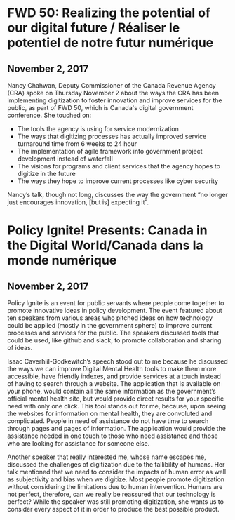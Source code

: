 # FWD 50: Realizing the potential of our digital future / Réaliser le potentiel de notre futur numérique
## November 2, 2017
Nancy Chahwan, Deputy Commissioner of the Canada Revenue Agency (CRA) spoke on Thursday November 2 about the ways the CRA has been implementing digitization to foster innovation and improve services for the public, as part of FWD 50, which is Canada's digital government conference. She touched on:

* The tools the agency is using for service modernization
*	The ways that digitizing processes has actually improved service turnaround time from 6 weeks to 24 hour
*	The implementation of agile framework into government project development instead of waterfall
*	The visions for programs and client services that the agency hopes to digitize in the future
*	The ways they hope to improve current processes like cyber security

Nancy’s talk, though not long, discusses the way the government “no longer just encourages innovation, [but is] expecting it”.

# Policy Ignite! Presents: Canada in the Digital World/Canada dans la monde numérique 
## November 2, 2017
Policy Ignite is an event for public servants where people come together to promote innovative ideas in policy development. The event featured about ten speakers from various areas who pitched ideas on how technology could be applied (mostly in the government sphere) to improve current processes and services for the public. The speakers discussed tools that could be used, like github and slack, to promote collaboration and sharing of ideas. 

Isaac Caverhiil-Godkewitch’s speech stood out to me because he discussed the ways we can improve Digital Mental Health tools to make them more accessible, have friendly indexes, and provide services at a touch instead of having to search through a website. The application that is available on your phone, would contain all the same information as the government’s official mental health site, but would provide direct results for your specific need with only one click. This tool stands out for me, because, upon seeing the websites for information on mental health, they are convoluted and complicated. People in need of assistance do not have time to search through pages and pages of information. The application would provide the assistance needed in one touch to those who need assistance and those who are looking for assistance for someone else. 

Another speaker that really interested me, whose name escapes me, discussed the challenges of digitization due to the fallibility of humans. Her talk mentioned that we need to consider the impacts of human error as well as subjectivity and bias when we digitize. Most people promote digitization without considering the limitations due to human intervention. Humans are not perfect, therefore, can we really be reassured that our technology is perfect? While the speaker was still promoting digitization, she wants us to consider every aspect of it in order to produce the best possible product. 
